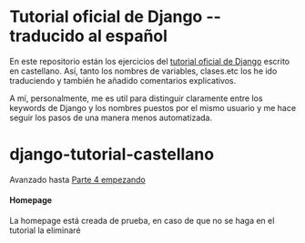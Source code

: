 # Tutorial oficial de Django -- traducido al español

En este repositorio están los ejercicios del [tutorial oficial de Django](https://docs.djangoproject.com/es/5.0/intro/) escrito en castellano. Así, tanto los nombres de variables, clases.etc los he ido traduciendo y también he añadido comentarios explicativos.

A mí, personalmente, me es util para distinguir claramente entre los keywords de Django y los nombres puestos por el mismo usuario y me hace seguir los pasos de una manera menos automatizada.

# django-tutorial-castellano
Avanzado hasta [Parte 4 empezando](https://docs.djangoproject.com/es/5.0/intro/tutorial04/)


#### Homepage

La homepage está creada de prueba, en caso de que no se haga en el tutorial la eliminaré
